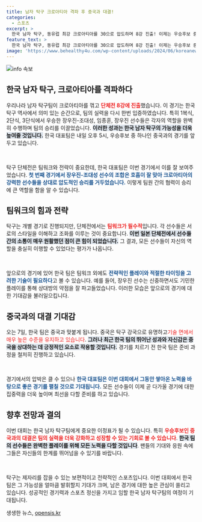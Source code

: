 ```yaml
---
title: 남자 탁구 크로아티아 격파 후 중국과 대결!
categories:
  - 스포츠
excerpt: >
  한국 남자 탁구, 동유럽 최강 크로아티아를 30으로 압도하며 8강 진출! 이제는 우승후보 중국과의 맞대결을 앞두고 긴장감이 고조되고 있습니다. 과연 승리의 여신은 누구에게?
feature_text: >
  한국 남자 탁구, 동유럽 최강 크로아티아를 30으로 압도하며 8강 진출! 이제는 우승후보 중국과의 맞대결을 앞두고 긴장감이 고조되고 있습니다. 과연 승리의 여신은 누구에게?
image: 'https://www.behealthy4u.com/wp-content/uploads/2024/06/koreanews.jpg'
---
```


<p><img src="https://www.behealthy4u.com/wp-content/uploads/2024/06/koreanews.jpg" alt="info 속보" /></p>

<h2 data-ke-size="size26">한국 남자 탁구, 크로아티아를 격파하다</h2>

<p data-ke-size="size16">우리나라 남자 탁구팀이 크로아티아를 꺾고 <b><span style="color: #ee2323;">단체전 8강에 진출</span></b>했습니다. 이 경기는 한국 탁구 역사에서 의미 있는 순간으로, 팀의 실력을 다시 한번 입증하였습니다. 특히 1복식, 2단식, 3단식에서 우승한 장우진-조대성, 임종훈, 장우진 선수들은 각자의 역할을 완벽히 수행하며 팀의 승리를 이끌었습니다. <b><span style="background-color: #21538527;">이러한 성과는 한국 남자 탁구의 가능성을 더욱 높여줄 것입니다.</span></b> 한국 대표팀은 내일 오후 5시, 우승후보 중 하나인 중국과의 경기를 앞두고 있습니다.</p>

<p data-ke-size="size16">&nbsp;</p>

<p>탁구 단체전은 팀워크와 전략이 중요한데, 한국 대표팀은 이번 경기에서 이를 잘 보여주었습니다. <b><span style="color: #1a5490;">첫 번째 경기에서 장우진-조대성 선수의 조합은 호흡이 잘 맞아 크로아티아의 강력한 선수들을 상대로 압도적인 승리를 거두었습니다.</span></b> 이렇게 팀원 간의 협력이 승리에 큰 역할을 함을 알 수 있습니다.</p>

<h2 data-ke-size="size26">팀워크의 힘과 전략</h2>

<p>탁구는 개별 경기로 진행되지만, 단체전에서는 <b><span style="color: #ee2323;">팀워크가 필수적</span></b>입니다. 각 선수들은 서로의 스타일을 이해하고 조화를 이루는 것이 중요합니다. <b><span style="background-color: #21538527;">이번 일본 단체전에서 선수들 간의 소통이 매우 원활했던 점이 큰 힘이 되었습니다.</span></b> 그 결과, 모든 선수들이 자신의 역할을 충실히 이행할 수 있었다는 평가가 나옵니다.</p>

<p data-ke-size="size16">&nbsp;</p>

<p>앞으로의 경기에 있어 한국 팀은 팀워크 외에도 <b><span style="color: #1a5490;">전략적인 플레이와 적절한 타이밍을 고려한 기술이 필요하다</span></b>고 볼 수 있습니다. 예를 들어, 장우진 선수는 신중하면서도 기민한 플레이를 통해 상대방의 약점을 잘 파고들었습니다. 이러한 모습은 앞으로의 경기에 대한 기대감을 불러일으킵니다.</p>

<h2 data-ke-size="size26">중국과의 대결 기대감</h2>

<p>오는 7일, 한국 팀은 중국과 맞붙게 됩니다. 중국은 탁구 강국으로 유명하고<span style="color: #ee2323;">기술 면에서 매우 높은 수준을 유지하고 있습니다</span>. <b><span style="background-color: #21538527;">그러나 최근 한국 팀의 뛰어난 성과와 자신감은 중국을 상대하는 데 긍정적인 요소로 작용할 것입니다.</span></b> 경기를 치르기 전 한국 팀은 준비 과정을 철저히 진행하고 있습니다.</p>

<p data-ke-size="size16">&nbsp;</p>

<p>경기에서의 압박은 클 수 있으나 <b><span style="color: #1a5490;">한국 대표팀은 이번 대회에서 그동안 쌓아온 노력을 바탕으로 좋은 경기를 펼칠 것으로 기대됩니다.</span></b> 모든 선수들이 이제 곧 다가올 경기에 대한 집중력을 더욱 높이며 최선을 다할 준비를 하고 있습니다.</p>

<h2 data-ke-size="size26">향후 전망과 결의</h2>

<p>이번 대회는 한국 남자 탁구팀에게 중요한 이정표가 될 수 있습니다. 특히 <b><span style="color: #ee2323;">우승후보인 중국과의 대결은 팀의 실력을 더욱 강화하고 성장할 수 있는 기회로 볼 수 있습니다</span></b>. <b><span style="background-color: #21538527;">한국 팀의 선수들은 완벽한 플레이를 위해 모든 노력을 다할 것입니다</span></b>. 팬들의 기대와 응원 속에 그들은 자신들의 한계를 뛰어넘을 수 있기를 바랍니다.</p>

<p data-ke-size="size16">&nbsp;</p>

<p>탁구는 제자리를 잡을 수 있는 보편적이고 전략적인 스포츠입니다. 이번 대회에서 한국 팀은 그 가능성을 얼마큼 발휘할지 기대가 크며, 남은 경기에 대한 높은 관심이 쏠리고 있습니다. 성공적인 경기력과 스포츠 정신을 가지고 임할 한국 남자 탁구팀의 여정이 기대됩니다.</p>
생생한 뉴스, <a href="https://opensis.kr" rel="dofollow">opensis.kr</a>


